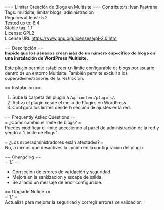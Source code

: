 === Limitar Creación de Blogs en Multisite ===
Contributors: Ivan Pastrana  
Tags: multisite, limitar blogs, administración  
Requires at least: 5.2  
Tested up to: 6.4  
Stable tag: 1.1  
License: GPL2  
License URI: https://www.gnu.org/licenses/gpl-2.0.html  

== Descripción ==  
**Impide que los usuarios creen más de un número específico de blogs en una instalación de WordPress Multisite.**  

Este plugin permite establecer un límite configurable de blogs por usuario dentro de un entorno Multisite. También permite excluir a los superadministradores de la restricción.  

== Instalación ==  
1. Sube la carpeta del plugin a `/wp-content/plugins/`.  
2. Activa el plugin desde el menú de Plugins en WordPress.  
3. Configura los límites desde la sección de ajustes en la red.  

== Frequently Asked Questions ==  
= ¿Cómo cambio el límite de blogs? =  
Puedes modificar el límite accediendo al panel de administración de la red y yendo a "Límite de Blogs".  

= ¿Los superadministradores están afectados? =  
No, a menos que desactives la opción en la configuración del plugin.  

== Changelog ==  
= 1.1 =  
* Corrección de errores de validación y seguridad.  
* Mejora en la sanitización y escape de salida.  
* Se añadió un mensaje de error configurable.  

== Upgrade Notice ==  
= 1.1 =  
Actualiza para mejorar la seguridad y corregir errores de validación.  
